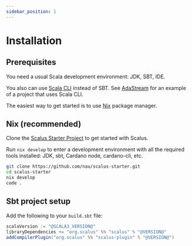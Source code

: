 ```yaml
---
sidebar_position: 1
---
```

# Installation

## Prerequisites

You need a usual Scala development environment: JDK, SBT, IDE.

You also can use [Scala CLI](https://scala-cli.virtuslab.org/) instead of SBT.
See [AdaStream](https://github.com/nau/adastream) for an example of a project that uses Scala CLI.

The easiest way to get started is to use [Nix](https://nixos.org/) package manager.

## Nix (recommended)

Clone the [Scalus Starter Project](https://github.com/nau/scalus-starter) to get started with Scalus.

Run `nix develop` to enter a development environment with all the required tools installed: JDK, sbt, Cardano node, cardano-cli, etc.

```bash
git clone https://github.com/nau/scalus-starter.git
cd scalus-starter
nix develop
code .
```

## Sbt project setup

Add the following to your `build.sbt` file:

```scala
scalaVersion := "@SCALA3_VERSION@"
libraryDependencies += "org.scalus" %% "scalus" % "@VERSION@"
addCompilerPlugin("org.scalus" %% "scalus-plugin" % "@VERSION@")
```
